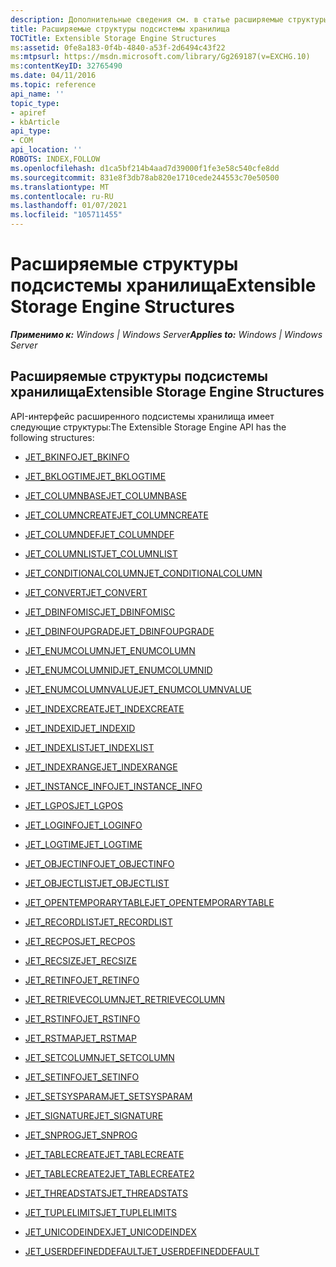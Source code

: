 ```yaml
---
description: Дополнительные сведения см. в статье расширяемые структуры подсистемы хранилища.
title: Расширяемые структуры подсистемы хранилища
TOCTitle: Extensible Storage Engine Structures
ms:assetid: 0fe8a183-0f4b-4840-a53f-2d6494c43f22
ms:mtpsurl: https://msdn.microsoft.com/library/Gg269187(v=EXCHG.10)
ms:contentKeyID: 32765490
ms.date: 04/11/2016
ms.topic: reference
api_name: ''
topic_type:
- apiref
- kbArticle
api_type:
- COM
api_location: ''
ROBOTS: INDEX,FOLLOW
ms.openlocfilehash: d1ca5bf214b4aad7d39000f1fe3e58c540cfe8dd
ms.sourcegitcommit: 831e8f3db78ab820e1710cede244553c70e50500
ms.translationtype: MT
ms.contentlocale: ru-RU
ms.lasthandoff: 01/07/2021
ms.locfileid: "105711455"
---
```

# <a name="extensible-storage-engine-structures"></a><span data-ttu-id="6e31d-103">Расширяемые структуры подсистемы хранилища</span><span class="sxs-lookup"><span data-stu-id="6e31d-103">Extensible Storage Engine Structures</span></span>


<span data-ttu-id="6e31d-104">_**Применимо к:** Windows | Windows Server_</span><span class="sxs-lookup"><span data-stu-id="6e31d-104">_**Applies to:** Windows | Windows Server_</span></span>

## <a name="extensible-storage-engine-structures"></a><span data-ttu-id="6e31d-105">Расширяемые структуры подсистемы хранилища</span><span class="sxs-lookup"><span data-stu-id="6e31d-105">Extensible Storage Engine Structures</span></span>

<span data-ttu-id="6e31d-106">API-интерфейс расширенного подсистемы хранилища имеет следующие структуры:</span><span class="sxs-lookup"><span data-stu-id="6e31d-106">The Extensible Storage Engine API has the following structures:</span></span>

  - [<span data-ttu-id="6e31d-107">JET_BKINFO</span><span class="sxs-lookup"><span data-stu-id="6e31d-107">JET_BKINFO</span></span>](./jet-bkinfo-structure.md)

<!-- end list -->

  - [<span data-ttu-id="6e31d-108">JET_BKLOGTIME</span><span class="sxs-lookup"><span data-stu-id="6e31d-108">JET_BKLOGTIME</span></span>](./jet-bklogtime-structure.md)

<!-- end list -->

  - [<span data-ttu-id="6e31d-109">JET_COLUMNBASE</span><span class="sxs-lookup"><span data-stu-id="6e31d-109">JET_COLUMNBASE</span></span>](./jet-columnbase-structure.md)

<!-- end list -->

  - [<span data-ttu-id="6e31d-110">JET_COLUMNCREATE</span><span class="sxs-lookup"><span data-stu-id="6e31d-110">JET_COLUMNCREATE</span></span>](./jet-columncreate-structure.md)

<!-- end list -->

  - [<span data-ttu-id="6e31d-111">JET_COLUMNDEF</span><span class="sxs-lookup"><span data-stu-id="6e31d-111">JET_COLUMNDEF</span></span>](./jet-columndef-structure.md)

<!-- end list -->

  - [<span data-ttu-id="6e31d-112">JET_COLUMNLIST</span><span class="sxs-lookup"><span data-stu-id="6e31d-112">JET_COLUMNLIST</span></span>](./jet-columnlist-structure.md)

<!-- end list -->

  - [<span data-ttu-id="6e31d-113">JET_CONDITIONALCOLUMN</span><span class="sxs-lookup"><span data-stu-id="6e31d-113">JET_CONDITIONALCOLUMN</span></span>](./jet-conditionalcolumn-structure.md)

<!-- end list -->

  - [<span data-ttu-id="6e31d-114">JET_CONVERT</span><span class="sxs-lookup"><span data-stu-id="6e31d-114">JET_CONVERT</span></span>](./jet-convert-structure.md)

<!-- end list -->

  - [<span data-ttu-id="6e31d-115">JET_DBINFOMISC</span><span class="sxs-lookup"><span data-stu-id="6e31d-115">JET_DBINFOMISC</span></span>](./jet-dbinfomisc-structure.md)

<!-- end list -->

  - [<span data-ttu-id="6e31d-116">JET_DBINFOUPGRADE</span><span class="sxs-lookup"><span data-stu-id="6e31d-116">JET_DBINFOUPGRADE</span></span>](./jet-dbinfoupgrade-structure.md)

<!-- end list -->

  - [<span data-ttu-id="6e31d-117">JET_ENUMCOLUMN</span><span class="sxs-lookup"><span data-stu-id="6e31d-117">JET_ENUMCOLUMN</span></span>](./jet-enumcolumn-structure.md)

<!-- end list -->

  - [<span data-ttu-id="6e31d-118">JET_ENUMCOLUMNID</span><span class="sxs-lookup"><span data-stu-id="6e31d-118">JET_ENUMCOLUMNID</span></span>](./jet-enumcolumnid-structure.md)

<!-- end list -->

  - [<span data-ttu-id="6e31d-119">JET_ENUMCOLUMNVALUE</span><span class="sxs-lookup"><span data-stu-id="6e31d-119">JET_ENUMCOLUMNVALUE</span></span>](./jet-enumcolumnvalue-structure.md)

<!-- end list -->

  - [<span data-ttu-id="6e31d-120">JET_INDEXCREATE</span><span class="sxs-lookup"><span data-stu-id="6e31d-120">JET_INDEXCREATE</span></span>](./jet-indexcreate-structure.md)

<!-- end list -->

  - [<span data-ttu-id="6e31d-121">JET_INDEXID</span><span class="sxs-lookup"><span data-stu-id="6e31d-121">JET_INDEXID</span></span>](./jet-indexid-structure.md)

<!-- end list -->

  - [<span data-ttu-id="6e31d-122">JET_INDEXLIST</span><span class="sxs-lookup"><span data-stu-id="6e31d-122">JET_INDEXLIST</span></span>](./jet-indexlist-structure.md)

<!-- end list -->

  - [<span data-ttu-id="6e31d-123">JET_INDEXRANGE</span><span class="sxs-lookup"><span data-stu-id="6e31d-123">JET_INDEXRANGE</span></span>](./jet-indexrange-structure.md)

<!-- end list -->

  - [<span data-ttu-id="6e31d-124">JET_INSTANCE_INFO</span><span class="sxs-lookup"><span data-stu-id="6e31d-124">JET_INSTANCE_INFO</span></span>](./jet-instance-info-structure.md)

<!-- end list -->

  - [<span data-ttu-id="6e31d-125">JET_LGPOS</span><span class="sxs-lookup"><span data-stu-id="6e31d-125">JET_LGPOS</span></span>](./jet-lgpos-structure.md)

<!-- end list -->

  - [<span data-ttu-id="6e31d-126">JET_LOGINFO</span><span class="sxs-lookup"><span data-stu-id="6e31d-126">JET_LOGINFO</span></span>](./jet-loginfo-structure.md)

<!-- end list -->

  - [<span data-ttu-id="6e31d-127">JET_LOGTIME</span><span class="sxs-lookup"><span data-stu-id="6e31d-127">JET_LOGTIME</span></span>](./jet-logtime-structure.md)

<!-- end list -->

  - [<span data-ttu-id="6e31d-128">JET_OBJECTINFO</span><span class="sxs-lookup"><span data-stu-id="6e31d-128">JET_OBJECTINFO</span></span>](./jet-objectinfo-structure.md)

<!-- end list -->

  - [<span data-ttu-id="6e31d-129">JET_OBJECTLIST</span><span class="sxs-lookup"><span data-stu-id="6e31d-129">JET_OBJECTLIST</span></span>](./jet-objectlist-structure.md)

<!-- end list -->

  - [<span data-ttu-id="6e31d-130">JET_OPENTEMPORARYTABLE</span><span class="sxs-lookup"><span data-stu-id="6e31d-130">JET_OPENTEMPORARYTABLE</span></span>](./jet-opentemporarytable-structure.md)

<!-- end list -->

  - [<span data-ttu-id="6e31d-131">JET_RECORDLIST</span><span class="sxs-lookup"><span data-stu-id="6e31d-131">JET_RECORDLIST</span></span>](./jet-recordlist-structure.md)

<!-- end list -->

  - [<span data-ttu-id="6e31d-132">JET_RECPOS</span><span class="sxs-lookup"><span data-stu-id="6e31d-132">JET_RECPOS</span></span>](./jet-recpos-structure.md)

<!-- end list -->

  - [<span data-ttu-id="6e31d-133">JET_RECSIZE</span><span class="sxs-lookup"><span data-stu-id="6e31d-133">JET_RECSIZE</span></span>](./jet-recsize-structure.md)

<!-- end list -->

  - [<span data-ttu-id="6e31d-134">JET_RETINFO</span><span class="sxs-lookup"><span data-stu-id="6e31d-134">JET_RETINFO</span></span>](./jet-retinfo-structure.md)

<!-- end list -->

  - [<span data-ttu-id="6e31d-135">JET_RETRIEVECOLUMN</span><span class="sxs-lookup"><span data-stu-id="6e31d-135">JET_RETRIEVECOLUMN</span></span>](./jet-retrievecolumn-structure.md)

<!-- end list -->

  - [<span data-ttu-id="6e31d-136">JET_RSTINFO</span><span class="sxs-lookup"><span data-stu-id="6e31d-136">JET_RSTINFO</span></span>](./jet-rstinfo-structure.md)

<!-- end list -->

  - [<span data-ttu-id="6e31d-137">JET_RSTMAP</span><span class="sxs-lookup"><span data-stu-id="6e31d-137">JET_RSTMAP</span></span>](./jet-rstmap-structure.md)

<!-- end list -->

  - [<span data-ttu-id="6e31d-138">JET_SETCOLUMN</span><span class="sxs-lookup"><span data-stu-id="6e31d-138">JET_SETCOLUMN</span></span>](./jet-setcolumn-structure.md)

<!-- end list -->

  - [<span data-ttu-id="6e31d-139">JET_SETINFO</span><span class="sxs-lookup"><span data-stu-id="6e31d-139">JET_SETINFO</span></span>](./jet-setinfo-structure.md)

<!-- end list -->

  - [<span data-ttu-id="6e31d-140">JET_SETSYSPARAM</span><span class="sxs-lookup"><span data-stu-id="6e31d-140">JET_SETSYSPARAM</span></span>](./jet-setsysparam-structure.md)

<!-- end list -->

  - [<span data-ttu-id="6e31d-141">JET_SIGNATURE</span><span class="sxs-lookup"><span data-stu-id="6e31d-141">JET_SIGNATURE</span></span>](./jet-signature-structure.md)

<!-- end list -->

  - [<span data-ttu-id="6e31d-142">JET_SNPROG</span><span class="sxs-lookup"><span data-stu-id="6e31d-142">JET_SNPROG</span></span>](./jet-snprog-structure.md)

<!-- end list -->

  - [<span data-ttu-id="6e31d-143">JET_TABLECREATE</span><span class="sxs-lookup"><span data-stu-id="6e31d-143">JET_TABLECREATE</span></span>](./jet-tablecreate-structure.md)

<!-- end list -->

  - [<span data-ttu-id="6e31d-144">JET_TABLECREATE2</span><span class="sxs-lookup"><span data-stu-id="6e31d-144">JET_TABLECREATE2</span></span>](./jet-tablecreate2-structure.md)

<!-- end list -->

  - [<span data-ttu-id="6e31d-145">JET_THREADSTATS</span><span class="sxs-lookup"><span data-stu-id="6e31d-145">JET_THREADSTATS</span></span>](./jet-threadstats-structure.md)

<!-- end list -->

  - [<span data-ttu-id="6e31d-146">JET_TUPLELIMITS</span><span class="sxs-lookup"><span data-stu-id="6e31d-146">JET_TUPLELIMITS</span></span>](./jet-tuplelimits-structure.md)

<!-- end list -->

  - [<span data-ttu-id="6e31d-147">JET_UNICODEINDEX</span><span class="sxs-lookup"><span data-stu-id="6e31d-147">JET_UNICODEINDEX</span></span>](./jet-unicodeindex-structure.md)

<!-- end list -->

  - [<span data-ttu-id="6e31d-148">JET_USERDEFINEDDEFAULT</span><span class="sxs-lookup"><span data-stu-id="6e31d-148">JET_USERDEFINEDDEFAULT</span></span>](./jet-userdefineddefault-structure.md)
